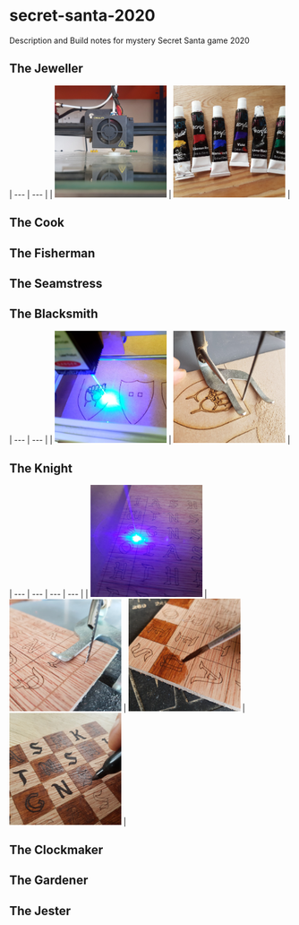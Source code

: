 # secret-santa-2020
Description and Build notes for mystery Secret Santa game 2020

## The Jeweller
| --- | --- |
| <img src="photos/jeweller_1.jpg" width="200"> | <img src="photos/jeweller_2.jpg" width="200"> |

## The Cook

## The Fisherman

## The Seamstress

## The Blacksmith
| --- | --- |
| <img src="photos/armourer_1.jpg" width="200"> | <img src="photos/armourer_2.jpg" width="200"> |

## The Knight
| --- | --- | --- | --- |
| <img src="photos/knight_1.jpg" width="200"> | <img src="photos/knight_2.jpg" width="200"> | <img src="photos/knight_3.jpg" width="200"> | <img src="photos/knight_4.jpg" width="200"> |

## The Clockmaker

## The Gardener

## The Jester
